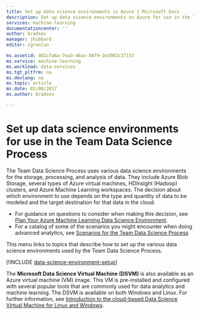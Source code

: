 ```yaml
---
title: Set up data science environments in Azure | Microsoft Docs
description: Set up data science environments on Azure for use in the Team Data Science Process.
services: machine-learning
documentationcenter: ''
author: bradsev
manager: jhubbard
editor: cgronlun

ms.assetid: 481cfa6a-7ea3-46ac-b0f9-2e3982c37153
ms.service: machine-learning
ms.workload: data-services
ms.tgt_pltfrm: na
ms.devlang: na
ms.topic: article
ms.date: 02/08/2017
ms.author: bradsev

---
```

# Set up data science environments for use in the Team Data Science Process
The Team Data Science Process uses various data science environments for the storage, processing, and analysis of data. They include Azure Blob Storage, several types of Azure virtual machines, HDInsight (Hadoop) clusters, and Azure Machine Learning workspaces. The decision about which environment to use depends on the type and quantity of data to be modeled and the target destination for that data in the cloud. 

* For guidance on questions to consider when making this decision, see [Plan Your Azure Machine Learning Data Science Environment](data-science-plan-your-environment.md). 
* For a catalog of some of the scenarios you might encounter when doing advanced analytics, see [Scenarios for the Team Data Science Process](data-science-plan-sample-scenarios.md)

This menu links to topics that describe how to set up the various data science environments used by the Team Data Science Process.

[!INCLUDE [data-science-environment-setup](../../../includes/cap-setup-environments.md)]

The **Microsoft Data Science Virtual Machine (DSVM)** is also available as an Azure virtual machine (VM) image. This VM is pre-installed and configured with several popular tools that are commonly used for data analytics and machine learning. The DSVM is available on both Windows and Linux. For further information, see [Introduction to the cloud-based Data Science Virtual Machine for Linux and Windows](data-science-virtual-machine-overview.md).

